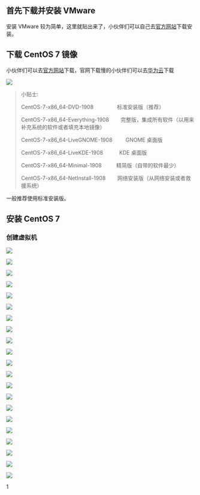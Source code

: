 ## 首先下载并安装 VMware

安装 VMware 较为简单，这里就贴出来了，小伙伴们可以自己去[官方网站](https://www.vmware.com)下载安装。

## 下载 CentOS 7 镜像

小伙伴们可以去[官方网站](http://isoredirect.centos.org/centos/7/isos/x86_64/)下载，官网下载慢的小伙伴们可以去[华为云](http://mirrors.huaweicloud.com/centos/7.7.1908/isos/x86_64/)下载

![](assets/markdown-img-paste-20200115233100827.png)

>小贴士:
>
> CentOS-7-x86_64-DVD-1908                   标准安装版（推荐）
>
> CentOS-7-x86_64-Everything-1908            完整版，集成所有软件（以用来补充系统的软件或者填充本地镜像）
>
> CentOS-7-x86_64-LiveGNOME-1908             GNOME 桌面版  
>
> CentOS-7-x86_64-LiveKDE-1908               KDE 桌面版  
>
> CentOS-7-x86_64-Minimal-1908               精简版（自带的软件最少）
>
> CentOS-7-x86_64-NetInstall-1908            网络安装版（从网络安装或者救援系统）

一般推荐使用标准安装版。

## 安装 CentOS 7

### 创建虚拟机

![](assets/markdown-img-paste-20200116174740517.png)

![](assets/markdown-img-paste-20200116174821328.png)

![](assets/markdown-img-paste-20200116175612725.png)

![](assets/markdown-img-paste-20200116175758500.png)

![](assets/markdown-img-paste-20200116175949341.png)

![](assets/markdown-img-paste-20200116180130798.png)

![](assets/markdown-img-paste-20200116180255732.png)

![](assets/markdown-img-paste-20200116180417662.png)

![](assets/markdown-img-paste-2020011618074013.png)

![](assets/markdown-img-paste-20200116180839959.png)

![](assets/markdown-img-paste-20200116180933719.png)

![](assets/markdown-img-paste-2020011618101764.png)

![](assets/markdown-img-paste-20200116181140687.png)

![](assets/markdown-img-paste-20200116181214232.png)

![](assets/markdown-img-paste-20200116181241573.png)

![](assets/markdown-img-paste-20200116181326461.png)

![](assets/markdown-img-paste-20200116181351671.png)

![](assets/markdown-img-paste-20200116181509461.png)

![](assets/markdown-img-paste-2020011618161037.png)

![](assets/markdown-img-paste-20200116181831504.png)

![](assets/markdown-img-paste-20200116182105829.png)













1

